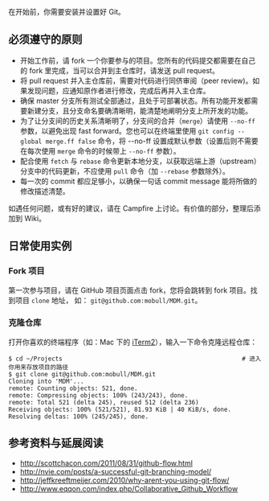 在开始前，你需要安装并设置好 Git。

## 必须遵守的原则

* 开始工作前，请 fork 一个你要参与的项目。您所有的代码提交都需要在自己的 fork 里完成，当可以合并到主仓库时，请发送 pull request。
* 将 pull request 并入主仓库前，需要对代码进行同侪审阅（peer review)。如果发现问题，应通知原作者进行修改，完成后再并入主仓库。
* 确保 master 分支所有测试全部通过，且处于可部署状态。所有功能开发都需要新建分支，且分支命名要确清晰明，能清楚地阐明分支上所开发的功能。
* 为了让分支间的历史关系清晰明了，分支间的合并（`merge`）请使用 `--no-ff` 参数，以避免出现 fast forward。您也可以在终端里使用 `git config --global merge.ff false` 命令，将 --no-ff 设置成默认参数（设置后则不需要在每次使用 `merge` 命令的时候带上 `--no-ff` 参数）。
* 配合使用 `fetch` 与 `rebase` 命令更新本地分支，以获取远端上游（upstream）分支中的代码更新，不应使用 `pull` 命令（加 `--rebase` 参数除外）。
* 每一次的 commit 都应足够小，以确保一句话 commit message 能将所做的修改描述清楚。

如遇任何问题，或有好的建议，请在 Campfire 上讨论。有价值的部分，整理后添加到 Wiki。

## 日常使用实例

### Fork 项目

第一次参与项目，请在 GitHub 项目页面点击 fork，您将会跳转到 fork 项目。找到项目 `clone` 地址， 如： `git@github.com:mobull/MDM.git`。

### 克隆仓库

打开你喜欢的终端程序（如：Mac 下的 [iTerm2](www.iterm2.com)），输入一下命令克隆远程仓库：

    $ cd ~/Projects                                                  # 进入你用来存放项目的路径
    $ git clone git@github.com:mobull/MDM.git
    Cloning into 'MDM'...
    remote: Counting objects: 521, done.
    remote: Compressing objects: 100% (243/243), done.
    remote: Total 521 (delta 245), reused 512 (delta 236)
    Receiving objects: 100% (521/521), 81.93 KiB | 40 KiB/s, done.
    Resolving deltas: 100% (245/245), done.

## 参考资料与延展阅读

* http://scottchacon.com/2011/08/31/github-flow.html
* http://nvie.com/posts/a-successful-git-branching-model/
* http://jeffkreeftmeijer.com/2010/why-arent-you-using-git-flow/
* http://www.eqqon.com/index.php/Collaborative_Github_Workflow
